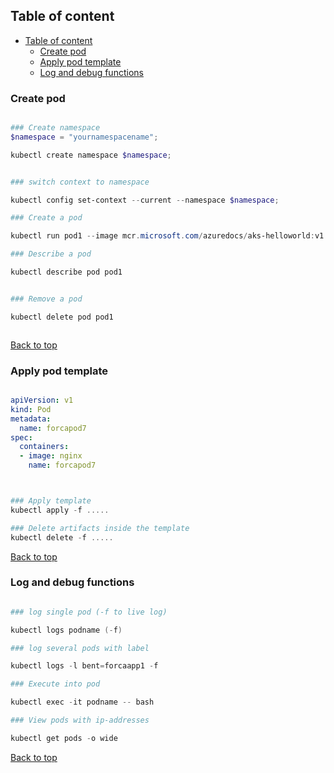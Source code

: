
## Table of content

- [Table of content](#table-of-content)
  - [Create pod](#create-pod)
  - [Apply pod template](#apply-pod-template)
  - [Log and debug functions](#log-and-debug-functions)



### Create pod

```powershell

### Create namespace
$namespace = "yournamespacename";

kubectl create namespace $namespace;


### switch context to namespace

kubectl config set-context --current --namespace $namespace;

### Create a pod

kubectl run pod1 --image mcr.microsoft.com/azuredocs/aks-helloworld:v1

### Describe a pod

kubectl describe pod pod1


### Remove a pod

kubectl delete pod pod1



```

[Back to top](#table-of-content)


### Apply pod template

```yaml

apiVersion: v1
kind: Pod
metadata:
  name: forcapod7
spec:
  containers:
  - image: nginx
    name: forcapod7



```

```powershell

### Apply template
kubectl apply -f .....

### Delete artifacts inside the template
kubectl delete -f .....


```

[Back to top](#table-of-content)


### Log and debug functions

```powershell

### log single pod (-f to live log)

kubectl logs podname (-f)  

### log several pods with label

kubectl logs -l bent=forcaapp1 -f

### Execute into pod

kubectl exec -it podname -- bash

### View pods with ip-addresses

kubectl get pods -o wide

```



[Back to top](#table-of-content)
